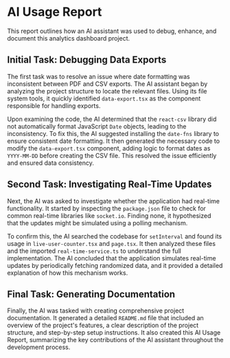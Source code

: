 # AI Usage Report

This report outlines how an AI assistant was used to debug, enhance, and document this analytics dashboard project.

## Initial Task: Debugging Data Exports

The first task was to resolve an issue where date formatting was inconsistent between PDF and CSV exports. The AI assistant began by analyzing the project structure to locate the relevant files. Using its file system tools, it quickly identified `data-export.tsx` as the component responsible for handling exports.

Upon examining the code, the AI determined that the `react-csv` library did not automatically format JavaScript `Date` objects, leading to the inconsistency. To fix this, the AI suggested installing the `date-fns` library to ensure consistent date formatting. It then generated the necessary code to modify the `data-export.tsx` component, adding logic to format dates as `YYYY-MM-DD` before creating the CSV file. This resolved the issue efficiently and ensured data consistency.

## Second Task: Investigating Real-Time Updates

Next, the AI was asked to investigate whether the application had real-time functionality. It started by inspecting the `package.json` file to check for common real-time libraries like `socket.io`. Finding none, it hypothesized that the updates might be simulated using a polling mechanism.

To confirm this, the AI searched the codebase for `setInterval` and found its usage in `live-user-counter.tsx` and `page.tsx`. It then analyzed these files and the imported `real-time-service.ts` to understand the full implementation. The AI concluded that the application simulates real-time updates by periodically fetching randomized data, and it provided a detailed explanation of how this mechanism works.

## Final Task: Generating Documentation

Finally, the AI was tasked with creating comprehensive project documentation. It generated a detailed `README.md` file that included an overview of the project's features, a clear description of the project structure, and step-by-step setup instructions. It also created this AI Usage Report, summarizing the key contributions of the AI assistant throughout the development process.
